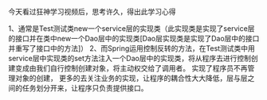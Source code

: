 今天看过狂神学习视频后，思考许久，得出此学习心得





1、通常是Test测试类new一个service层的实现类（此实现类是实现了service层的接口并在类中new一个Dao层中的实现类[Dao层实现类是实现了Dao层中的接口并重写了接口中的方法]）
2、而Spring运用控制反转的方法，在Test测试类中用service层中实现类的set方法注入一个Dao层中的实现类，将从程序去进行控制创建变成由我们自行控制创建对象，将主动权交给了调用者。
实现了程序员不再管理对象的创建，
更多的去关注业务的实现，让程序的耦合性大大降低，层与层之间的任务划分开来，让程序只负责提供接口。
